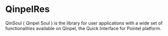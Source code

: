# QinpelRes

QinSoul ( Qinpel Soul ) is the library for user applications with a wide set of functionalities available on Qinpel, the Quick Interface for Pointel platform.

